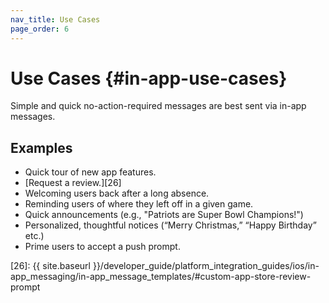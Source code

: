 ```yaml
---
nav_title: Use Cases
page_order: 6
---
```


# Use Cases {#in-app-use-cases}

Simple and quick no-action-required messages are best sent via in-app messages.

## Examples

- Quick tour of new app features.
- [Request a review.][26]
- Welcoming users back after a long absence.
- Reminding users of where they left off in a given game.
- Quick announcements (e.g., "Patriots are Super Bowl Champions!")
- Personalized, thoughtful notices (“Merry Christmas,” “Happy Birthday” etc.)
- Prime users to accept a push prompt.

[26]: {{ site.baseurl }}/developer_guide/platform_integration_guides/ios/in-app_messaging/in-app_message_templates/#custom-app-store-review-prompt
